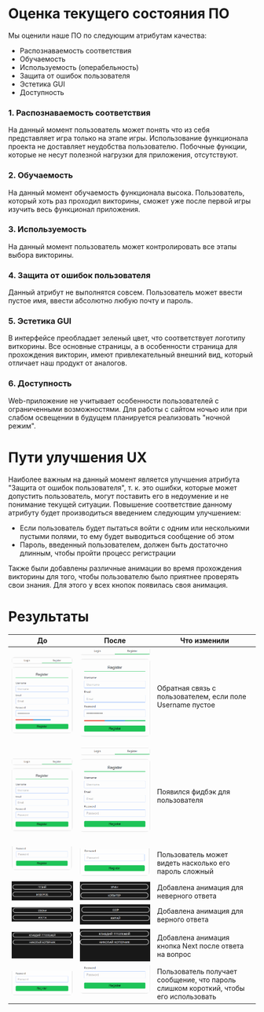# Оценка текущего состояния ПО

Мы оценили наше ПО по следующим атрибутам качества:
- Распознаваемость соответствия
- Обучаемость
- Используемость (операбельность)
- Защита от ошибок пользователя
- Эстетика GUI
- Доступность

### 1. Распознаваемость соответствия
На данный момент пользователь может понять что из себя представляет игра только на этапе игры. Использование функционала проекта не доставляет неудобства пользователю. Побочные функции, которые не несут полезной нагрузки для приложения, отсутствуют.
### 2. Обучаемость
На данный момент обучаемость функционала высока. Пользователь, который хоть раз проходил викторины, сможет уже после первой игры изучить весь функционал приложения.
### 3. Используемость
На данный момент пользователь может контролировать все этапы выбора викторины.
### 4. Защита от ошибок пользователя
Данный атрибут не выполнятся совсем. Пользователь может ввести пустое имя, ввести абсолютно любую почту и пароль.
### 5. Эстетика GUI
В интерфейсе преобладает зеленый цвет, что соответствует логотипу виткорины. Все основные страницы, а в особенности страница для прохождения викторин, имеют привлекательный внешний вид, который отличает наш продукт от аналогов.
### 6. Доступность
Web-приложение не учитывает особенности пользователей с ограниченными возможностями. Для работы с сайтом ночью или при слабом освещении в будущем планируется реализовать "ночной режим".

# Пути улучшения UX

Наиболее важным на данный момент является улучшения атрибута "Защита от ошибок пользователя", т. к. это ошибки, которые может допустить пользователь, могут поставить его в недоумение и не понимание текущей ситуации. Повышение соответствие данному атрибуту будет производиться введением следующим улучшением:

- Если пользователь будет пытаться войти с одним или несколькими пустыми полями, то ему будет выводиться сообщение об этом
- Пароль, введенный пользователем, должен быть достаточно длинным, чтобы пройти процесс регистрации

Также были добавлены различные анимации во время прохождения викторины для того, чтобы пользователю было приятнее проверять свои знания. Для этого у всех кнопок появилась своя анимация.

# Результаты

|До|После|Что изменили|
|---|---|---|
|![emptyUsernameBefore](emptyUsernameBefore.gif)|![emptyUsernameAfter](emptyUsernameAfter.gif)|Обратная связь с пользователем, если поле Username пустое|
|![feedBackBefore](feedBackBefore.gif)|![feedBackAfter](feedBackAfter.gif)|Появился фидбэк для пользователя|
|![passwordBefore](passwordBefore.gif)|![passwordAfter](passwordAfter.gif)|Пользователь может видеть насколько его пароль сложный|
|![incorrectBefore](incorrectBefore.gif)|![incorrectAfter](incorrectAfter.gif)|Добавлена анимация для неверного ответа|
|![rightBeforer](rightBefore.gif)|![rightAfter](rightAfter.gif)|Добавлена анимация для верного ответа|
|![nextBefore](nextBefore.gif)|![nextAfter](nextAfter.gif)|Добавлена анимация  кнопка Next после ответа на вопрос|
|![passwordShortBefore](passwordShortBefore.gif)|![passwordShortAfter](passwordShortAfter.gif)|Пользователь получает сообщение, что пароль слишком короткий, чтобы его использовать|


